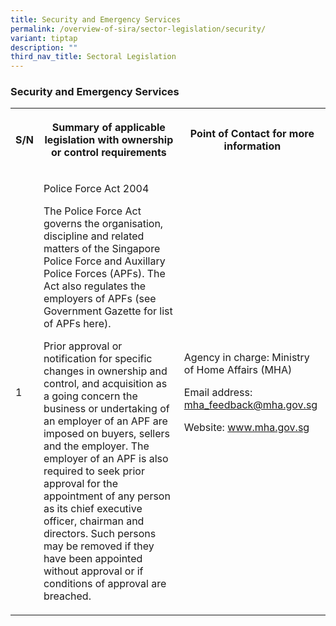 ```yaml
---
title: Security and Emergency Services
permalink: /overview-of-sira/sector-legislation/security/
variant: tiptap
description: ""
third_nav_title: Sectoral Legislation
---
```

<h3><strong>Security and Emergency Services</strong></h3><table><tbody><tr><th rowspan="1" colspan="1"><p>S/N</p></th><th rowspan="1" colspan="1"><p>Summary of applicable legislation with ownership or control requirements</p></th><th rowspan="1" colspan="1"><p>Point of Contact for more information</p></th></tr><tr><td rowspan="1" colspan="1"><p>1</p></td><td rowspan="1" colspan="1"><p>Police Force Act 2004</p><p></p><p>The Police Force Act governs the organisation, discipline and related matters of the Singapore Police Force and Auxillary Police Forces (APFs). The Act also regulates the employers of APFs (see Government Gazette for list of APFs here).</p><p></p><p>Prior approval or notification for specific changes in ownership and control, and acquisition as a going concern the business or undertaking of an employer of an APF are imposed on buyers, sellers and the employer. The employer of an APF is also required to seek prior approval for the appointment of any person as its chief executive officer, chairman and directors. Such persons may be removed if they have been appointed without approval or if conditions of approval are breached.</p></td><td rowspan="1" colspan="1"><p>Agency in charge: Ministry of Home Affairs (MHA)</p><p></p><p>Email address: <a href="mailto:mha_feedback@mha.gov.sg" rel="noopener noreferrer nofollow" target="_blank">mha_feedback@mha.gov.sg</a></p><p></p><p>Website: <a href="http://www.mha.gov.sg" rel="noopener noreferrer nofollow" target="_blank">www.mha.gov.sg</a></p></td></tr></tbody></table><p></p>